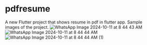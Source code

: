 # pdfresume

A new Flutter project that shows resume in pdf in flutter app.
Sample images of the project.
![WhatsApp Image 2024-10-11 at 8 44 43 AM](https://github.com/user-attachments/assets/90815d99-ac52-47a4-8442-355df38043f3)
![WhatsApp Image 2024-10-11 at 8 44 44 AM](https://github.com/user-attachments/assets/8c421108-f165-4154-84ba-4ecfae615268)
![WhatsApp Image 2024-10-11 at 8 44 44 AM (1)](https://github.com/user-attachments/assets/21274c48-c033-4753-925d-e18de1530e32)
